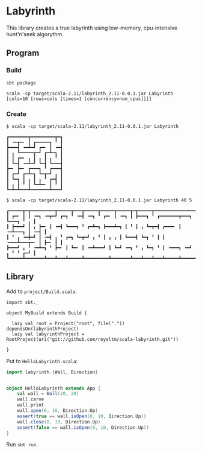 Labyrinth
=========

This library creates a true labyrinth using low-memory, cpu-intensive hunt'n'seek algorythm. 

Program
-------

### Build

```
sbt package

scala -cp target/scala-2.11/labyrinth_2.11-0.0.1.jar Labyrinth [cols=10 [rows=cols [times=1 [concurrency=num_cpus]]]]
```

### Create

```
$ scala -cp target/scala-2.11/labyrinth_2.11-0.0.1.jar Labyrinth

┏━━━━━━━┳━━━━━━━━━┳━┓
┃ ╺━┳━╸ ┃ ┏━━━━━┓ ╹ ┃
┣━━━┫ ╺━┻━┛ ┏━╸ ┃ ╺━┫
┃ ╻ ┗━━━━━┳━┛ ┏━┻━┓ ┃
┃ ┃ ┏━╸ ╻ ┃ ╻ ┃ ╻ ╹ ┃
┃ ┗━┫ ╺━┻━┛ ┗━┫ ┗━━━┫
┣━╸ ┣━╸ ┏━━━┓ ╹ ┏━━━┫
┃ ┏━┛ ┏━┻━┓ ┗━┳━┛ ╻ ┃
┃ ┗━┓ ┃ ╻ ┃ ╻ ╹ ┏━┫ ┃
┃ ╻ ┃ ╹ ┃ ┗━┻━╸ ┃ ╹ ┃
┗━┻━┻━━━┻━━━━━━━┻━━━┛

$ scala -cp target/scala-2.11/labyrinth_2.11-0.0.1.jar Labyrinth 40 5

┏━━━━━┳━┳━━━━━━━━━┳━━━━━┳━━━┳━━━━━┳━━━━━┳━━━━━┳━┳━━━━━┳━━━━━━━━━━━━━━━┳━━━━━┳━━━┓
┃ ┏━╸ ┃ ┃ ╺━┓ ╺━┳━┛ ┏━┓ ╹ ╺━┫ ╺━┓ ╹ ┏━╸ ┃ ╺━┓ ┃ ┣━━━┓ ╹ ┏━━━━━━━┳━━━┓ ┗━━━┓ ╹ ╻ ┃
┃ ┣━━━┛ ┃ ╻ ┣━╸ ┃ ╺━┫ ┗━━━┓ ╹ ┏━┻━┓ ┣━━━┻━┓ ┃ ╹ ┃ ╻ ┗━┳━┫ ┏━━━╸ ┃ ╺━┻━━━┓ ┃ ╺━┫ ┃
┃ ╹ ╻ ╺━╋━┛ ┃ ╺━┫ ╻ ╹ ┏━┓ ┗━┳━┛ ╻ ╹ ┃ ╻ ╻ ┃ ┗━━━┫ ┗━┓ ╹ ┃ ┃ ╺━━━┻━━━┳━╸ ┃ ┣━╸ ┃ ┃
┣━━━┛ ╻ ╹ ╺━┻━┓ ╹ ┣━╸ ┃ ┗━╸ ┃ ╺━┻━━━┛ ┃ ┗━┛ ╺━┓ ╹ ╻ ┗━┓ ╹ ┃ ╺━━━┓ ╺━┛ ╻ ╹ ╹ ┏━┛ ┃
┗━━━━━┻━━━━━━━┻━━━┻━━━┻━━━━━┻━━━━━━━━━┻━━━━━━━┻━━━┻━━━┻━━━┻━━━━━┻━━━━━┻━━━━━┻━━━┛
```


Library
-------

Add to `project/Build.scala`:

```
import sbt._

object MyBuild extends Build {
 
  lazy val root = Project("root", file(".")) dependsOn(labyrinthProject)
  lazy val labyrinthProject = RootProject(uri("git://github.com/royaltm/scala-labyrinth.git"))
 
}
```

Put to `HelloLabyrinth.scala`:

```scala
import labyrinth.{Wall, Direction}


object HelloLabyrinth extends App {
    val wall = Wall(20, 20)
    wall.carve
    wall.print
    wall.open(0, 10, Direction.Up)
    assert(true == wall.isOpen(0, 10, Direction.Up))
    wall.close(0, 10, Direction.Up)
    assert(false == wall.isOpen(0, 10, Direction.Up))
}
```

Run `sbt run`.
